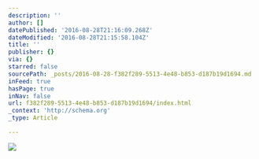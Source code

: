 ```yaml
---
description: ''
author: []
datePublished: '2016-08-28T21:16:09.268Z'
dateModified: '2016-08-28T21:15:58.104Z'
title: ''
publisher: {}
via: {}
starred: false
sourcePath: _posts/2016-08-28-f382f289-5513-4e48-b853-d187b19d1694.md
inFeed: true
hasPage: true
inNav: false
url: f382f289-5513-4e48-b853-d187b19d1694/index.html
_context: 'http://schema.org'
_type: Article

---
```

![](https://the-grid-user-content.s3-us-west-2.amazonaws.com/bbf408cd-8422-4b45-9430-e8cd42948f53.jpg)